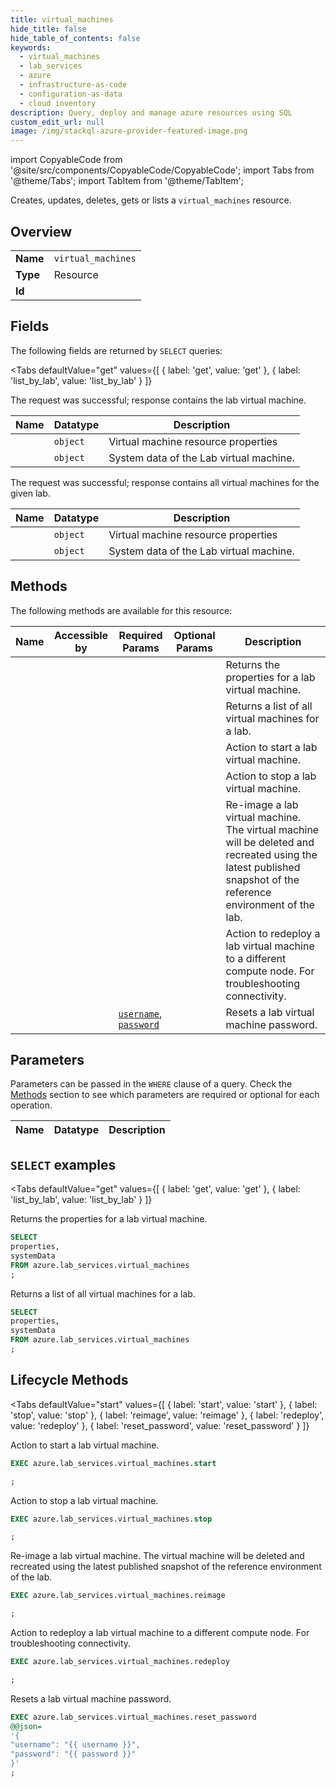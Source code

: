 ```yaml
--- 
title: virtual_machines
hide_title: false
hide_table_of_contents: false
keywords:
  - virtual_machines
  - lab_services
  - azure
  - infrastructure-as-code
  - configuration-as-data
  - cloud inventory
description: Query, deploy and manage azure resources using SQL
custom_edit_url: null
image: /img/stackql-azure-provider-featured-image.png
---
```


import CopyableCode from '@site/src/components/CopyableCode/CopyableCode';
import Tabs from '@theme/Tabs';
import TabItem from '@theme/TabItem';

Creates, updates, deletes, gets or lists a <code>virtual_machines</code> resource.

## Overview
<table><tbody>
<tr><td><b>Name</b></td><td><code>virtual_machines</code></td></tr>
<tr><td><b>Type</b></td><td>Resource</td></tr>
<tr><td><b>Id</b></td><td><CopyableCode code="azure.lab_services.virtual_machines" /></td></tr>
</tbody></table>

## Fields

The following fields are returned by `SELECT` queries:

<Tabs
    defaultValue="get"
    values={[
        { label: 'get', value: 'get' },
        { label: 'list_by_lab', value: 'list_by_lab' }
    ]}
>
<TabItem value="get">

The request was successful; response contains the lab virtual machine.

<table>
<thead>
    <tr>
    <th>Name</th>
    <th>Datatype</th>
    <th>Description</th>
    </tr>
</thead>
<tbody>
<tr>
    <td><CopyableCode code="properties" /></td>
    <td><code>object</code></td>
    <td>Virtual machine resource properties</td>
</tr>
<tr>
    <td><CopyableCode code="systemData" /></td>
    <td><code>object</code></td>
    <td>System data of the Lab virtual machine.</td>
</tr>
</tbody>
</table>
</TabItem>
<TabItem value="list_by_lab">

The request was successful; response contains all virtual machines for the given lab.

<table>
<thead>
    <tr>
    <th>Name</th>
    <th>Datatype</th>
    <th>Description</th>
    </tr>
</thead>
<tbody>
<tr>
    <td><CopyableCode code="properties" /></td>
    <td><code>object</code></td>
    <td>Virtual machine resource properties</td>
</tr>
<tr>
    <td><CopyableCode code="systemData" /></td>
    <td><code>object</code></td>
    <td>System data of the Lab virtual machine.</td>
</tr>
</tbody>
</table>
</TabItem>
</Tabs>

## Methods

The following methods are available for this resource:

<table>
<thead>
    <tr>
    <th>Name</th>
    <th>Accessible by</th>
    <th>Required Params</th>
    <th>Optional Params</th>
    <th>Description</th>
    </tr>
</thead>
<tbody>
<tr>
    <td><a href="#get"><CopyableCode code="get" /></a></td>
    <td><CopyableCode code="select" /></td>
    <td></td>
    <td></td>
    <td>Returns the properties for a lab virtual machine.</td>
</tr>
<tr>
    <td><a href="#list_by_lab"><CopyableCode code="list_by_lab" /></a></td>
    <td><CopyableCode code="select" /></td>
    <td></td>
    <td></td>
    <td>Returns a list of all virtual machines for a lab.</td>
</tr>
<tr>
    <td><a href="#start"><CopyableCode code="start" /></a></td>
    <td><CopyableCode code="exec" /></td>
    <td></td>
    <td></td>
    <td>Action to start a lab virtual machine.</td>
</tr>
<tr>
    <td><a href="#stop"><CopyableCode code="stop" /></a></td>
    <td><CopyableCode code="exec" /></td>
    <td></td>
    <td></td>
    <td>Action to stop a lab virtual machine.</td>
</tr>
<tr>
    <td><a href="#reimage"><CopyableCode code="reimage" /></a></td>
    <td><CopyableCode code="exec" /></td>
    <td></td>
    <td></td>
    <td>Re-image a lab virtual machine. The virtual machine will be deleted and recreated using the latest published snapshot of the reference environment of the lab.</td>
</tr>
<tr>
    <td><a href="#redeploy"><CopyableCode code="redeploy" /></a></td>
    <td><CopyableCode code="exec" /></td>
    <td></td>
    <td></td>
    <td>Action to redeploy a lab virtual machine to a different compute node. For troubleshooting connectivity.</td>
</tr>
<tr>
    <td><a href="#reset_password"><CopyableCode code="reset_password" /></a></td>
    <td><CopyableCode code="exec" /></td>
    <td><a href="#parameter-username"><code>username</code></a>, <a href="#parameter-password"><code>password</code></a></td>
    <td></td>
    <td>Resets a lab virtual machine password.</td>
</tr>
</tbody>
</table>

## Parameters

Parameters can be passed in the `WHERE` clause of a query. Check the [Methods](#methods) section to see which parameters are required or optional for each operation.

<table>
<thead>
    <tr>
    <th>Name</th>
    <th>Datatype</th>
    <th>Description</th>
    </tr>
</thead>
<tbody>
</tbody>
</table>

## `SELECT` examples

<Tabs
    defaultValue="get"
    values={[
        { label: 'get', value: 'get' },
        { label: 'list_by_lab', value: 'list_by_lab' }
    ]}
>
<TabItem value="get">

Returns the properties for a lab virtual machine.

```sql
SELECT
properties,
systemData
FROM azure.lab_services.virtual_machines
;
```
</TabItem>
<TabItem value="list_by_lab">

Returns a list of all virtual machines for a lab.

```sql
SELECT
properties,
systemData
FROM azure.lab_services.virtual_machines
;
```
</TabItem>
</Tabs>


## Lifecycle Methods

<Tabs
    defaultValue="start"
    values={[
        { label: 'start', value: 'start' },
        { label: 'stop', value: 'stop' },
        { label: 'reimage', value: 'reimage' },
        { label: 'redeploy', value: 'redeploy' },
        { label: 'reset_password', value: 'reset_password' }
    ]}
>
<TabItem value="start">

Action to start a lab virtual machine.

```sql
EXEC azure.lab_services.virtual_machines.start 

;
```
</TabItem>
<TabItem value="stop">

Action to stop a lab virtual machine.

```sql
EXEC azure.lab_services.virtual_machines.stop 

;
```
</TabItem>
<TabItem value="reimage">

Re-image a lab virtual machine. The virtual machine will be deleted and recreated using the latest published snapshot of the reference environment of the lab.

```sql
EXEC azure.lab_services.virtual_machines.reimage 

;
```
</TabItem>
<TabItem value="redeploy">

Action to redeploy a lab virtual machine to a different compute node. For troubleshooting connectivity.

```sql
EXEC azure.lab_services.virtual_machines.redeploy 

;
```
</TabItem>
<TabItem value="reset_password">

Resets a lab virtual machine password.

```sql
EXEC azure.lab_services.virtual_machines.reset_password 
@@json=
'{
"username": "{{ username }}", 
"password": "{{ password }}"
}'
;
```
</TabItem>
</Tabs>
